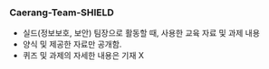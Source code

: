 ### Caerang-Team-SHIELD
- 실드(정보보호, 보안) 팀장으로 활동할 때, 사용한 교육 자료 및 과제 내용
- 양식 및 제공한 자료만 공개함.
- 퀴즈 및 과제의 자세한 내용은 기재 X
